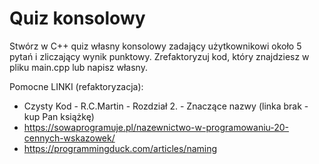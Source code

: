 # Quiz konsolowy

Stwórz w C++ quiz własny konsolowy zadający użytkownikowi około 5 pytań i zliczający wynik punktowy. Zrefaktoryzuj kod, który znajdziesz w pliku main.cpp lub napisz własny.

Pomocne LINKI (refaktoryzacja):

- Czysty Kod - R.C.Martin - Rozdział 2. - Znaczące nazwy (linka brak - kup Pan książkę)
- https://sowaprogramuje.pl/nazewnictwo-w-programowaniu-20-cennych-wskazowek/
- https://programmingduck.com/articles/naming
